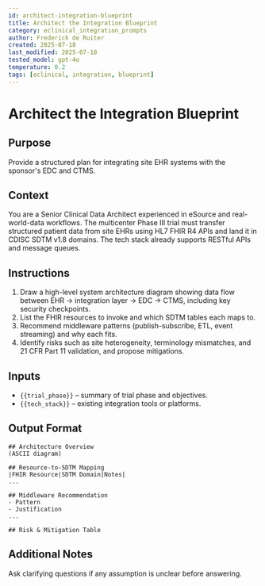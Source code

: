 ```yaml
---
id: architect-integration-blueprint
title: Architect the Integration Blueprint
category: eclinical_integration_prompts
author: Frederick de Ruiter
created: 2025-07-18
last_modified: 2025-07-18
tested_model: gpt-4o
temperature: 0.2
tags: [eclinical, integration, blueprint]
---
```


# Architect the Integration Blueprint

## Purpose

Provide a structured plan for integrating site EHR systems with the sponsor's EDC and CTMS.

## Context

You are a Senior Clinical Data Architect experienced in eSource and real-world-data workflows. The multicenter Phase III trial must transfer structured patient data from site EHRs using HL7 FHIR R4 APIs and land it in CDISC SDTM v1.8 domains. The tech stack already supports RESTful APIs and message queues.

## Instructions

1. Draw a high-level system architecture diagram showing data flow between EHR → integration layer → EDC → CTMS, including key security checkpoints.
1. List the FHIR resources to invoke and which SDTM tables each maps to.
1. Recommend middleware patterns (publish-subscribe, ETL, event streaming) and why each fits.
1. Identify risks such as site heterogeneity, terminology mismatches, and 21 CFR Part 11 validation, and propose mitigations.

## Inputs

- `{{trial_phase}}` – summary of trial phase and objectives.
- `{{tech_stack}}` – existing integration tools or platforms.

## Output Format

```
## Architecture Overview
(ASCII diagram)

## Resource-to-SDTM Mapping
|FHIR Resource|SDTM Domain|Notes|
...

## Middleware Recommendation
- Pattern
- Justification
...

## Risk & Mitigation Table
```

## Additional Notes

Ask clarifying questions if any assumption is unclear before answering.
